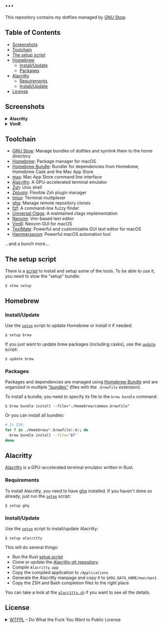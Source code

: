 ...
===

This repository contains my dotfiles managed by [GNU Stow][stow].

Table of Contents
-----------------

- [Screenshots](#screenshots)
- [Toolchain](#toolchain)
- [The setup script](#the-setup-script)
- [Homebrew](#homebrew)
  - [Install/Update](#homebrew-install-update)
  - [Packages](#homebrew-packages)
- [Alacritty](#alacritty)
  - [Requirements](#alacritty-requirements)
  - [Install/Update](#alacritty-install-update)
- [License](#license)

Screenshots
-----------

<details>
  <summary><strong>Alacritty</strong></summary>

  ![Alacritty screenshot](./docs/screenshots/Alacritty.jpg "Alacritty screenshot")
</details>

<details>
  <summary><strong>VimR</strong></summary>

  ![VimR screenshot](./docs/screenshots/VimR.jpg "VimR screenshot")
</details>

Toolchain
---------

- [GNU Stow][stow]: Manage bundles of dotfiles and symlink them to the home directory
- [Homebrew][brew]: Package manager for macOS
- [Homebrew Bundle][brew-bundle]: Bundler for dependencies from Homebrew, Homebrew Cask and the Mac App Store
- [mas][]: Mac App Store command line interface
- [Alacritty][alacritty]: A GPU-accelerated terminal emulator
- [Zsh][zsh]: Unix shell
- [Zplugin][zplugin]: Flexible Zsh plugin manager
- [tmux][]: Terminal multiplexer
- [ghq][]: Manage remote repository clones
- [fzf][]: A command-line fuzzy finder
- [Universal Ctags][ctags]: A maintained ctags implementation
- [Neovim][neovim]: Vim-based text editor
- [VimR][]: Neovim GUI for macOS
- [TextMate][]: Powerful and customizable GUI text editor for macOS
- [Hammerspoon][hammerspoon]: Powerful macOS automation tool

...and a bunch more...

The setup script
----------------

There is a [script][setup-script] to install and setup some of the tools. To be able to use it, you need to stow the "setup" bundle:

```console
$ stow setup
```

Homebrew
--------

<h3 id="homebrew-install-update">Install/Update</h3>

Use the [`setup`][setup-script] script to update Homebrew or install it if needed:

```console
$ setup brew
```

If you just want to update brew packages (including casks), use the [`update`][update-script] script:

```console
$ update brew
```

<h3 id="homebrew-packages">Packages</h3>

Packages and dependencies are managed using [Homebrew Bundle][brew-bundle] and are organized in multiple ["bundles"](./Homebrew) (files with the `.brewfile` extension).

To install a bundle, you need to specify its file to the `brew bundle` command:

```console
$ brew bundle install --file="./Homebrew/common.brewfile"
```

Or you can install all bundles:

```zsh
# In ZSH:
for f in ./Homebrew/*.brewfile(:A); do
  brew bundle install --file="$f"
done
```

Alacritty
---------

[Alacritty][alacritty] is a GPU-accelerated terminal emulator written in Rust.

<h3 id="alacritty-requirements">Requirements</h3>

To install Alacritty, you need to have [ghq][] installed. If you haven't done so already, just run the [`setup`][setup-script] script:

```console
$ setup ghq
```

<h3 id="alacritty-install-update">Install/Update</h3>

Use the [`setup`][setup-script] script to install/update Alacritty:

```console
$ setup alacritty
```

This will do several things:

- Run the Rust [setup script](./setup/rust.sh)
- Clone or update the [Alacritty git repository][alacritty]
- Compile `Alacritty.app`
- Copy the compiled application to `/Applications`
- Generate the Alacritty manpage and copy it to `$XDG_DATA_HOME/man/man1`
- Copy the ZSH and Bash completion files to the right place

You can take a look at the [`alacritty.sh`](./setup/alacritty.sh) if you want to see all the details.

License
-------

<details>
  <summary>
    <a href="http://www.wtfpl.net/" rel="nofollow">WTFPL</a> – Do What the Fuck You Want to Public License
  </summary>
  <br>

```text
            DO WHAT THE FUCK YOU WANT TO PUBLIC LICENSE
                    Version 2, December 2004

 Copyright (C) 2004 Sam Hocevar <sam@hocevar.net>

 Everyone is permitted to copy and distribute verbatim or modified
 copies of this license document, and changing it is allowed as long
 as the name is changed.

            DO WHAT THE FUCK YOU WANT TO PUBLIC LICENSE
   TERMS AND CONDITIONS FOR COPYING, DISTRIBUTION AND MODIFICATION

  0. You just DO WHAT THE FUCK YOU WANT TO.
```

</details>

[stow]: https://www.gnu.org/software/stow/
[brew]: https://brew.sh/
[brew-bundle]: https://github.com/Homebrew/homebrew-bundle
[mas]: https://github.com/mas-cli/mas
[alacritty]: https://github.com/jwilm/alacritty
[zsh]: http://zsh.sourceforge.net/
[zplugin]: https://github.com/zdharma/zplugin
[tmux]: http://tmux.github.io/
[ghq]: https://github.com/motemen/ghq
[fzf]: https://github.com/junegunn/fzf
[ctags]: https://ctags.io
[neovim]: https://neovim.io/
[VimR]: http://vimr.org/
[TextMate]: https://macromates.com/
[hammerspoon]: https://www.hammerspoon.org/

[setup-script]: ./setup/.local/bin/setup
[update-script]: ./zsh/.zsh/functions/update
